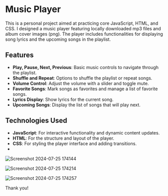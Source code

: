 # Music Player

This is a personal project aimed at practicing core JavaScript, HTML, and CSS. I designed a music player featuring locally downloaded mp3 files and album cover images (png). The player includes functionalities for displaying song lyrics and the upcoming songs in the playlist.

## Features

- **Play, Pause, Next, Previous**: Basic music controls to navigate through the playlist.
- **Shuffle and Repeat**: Options to shuffle the playlist or repeat songs.
- **Volume Control**: Adjust the volume with a slider and toggle mute.
- **Favorite Songs**: Mark songs as favorites and manage a list of favorite songs.
- **Lyrics Display**: Show lyrics for the current song.
- **Upcoming Songs**: Display the list of songs that will play next.

## Technologies Used

- **JavaScript**: For interactive functionality and dynamic content updates.
- **HTML**: For the structure and layout of the player.
- **CSS**: For styling the player interface and adding transitions.
-
![Screenshot 2024-07-25 174144](https://github.com/user-attachments/assets/624ffa71-5ab4-4050-9125-afb969f93eee)

![Screenshot 2024-07-25 174214](https://github.com/user-attachments/assets/e14f94a9-0257-4b65-8bfd-abb816405168)

![Screenshot 2024-07-25 174257](https://github.com/user-attachments/assets/78eb44a4-6650-431e-8f88-3f5c1344791b)

Thank you!
